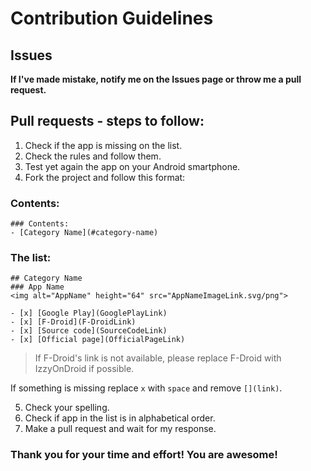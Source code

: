 # Contribution Guidelines

## Issues
__If I've made mistake, notify me on the Issues page or throw me a pull request.__

## Pull requests - steps to follow:
1. Check if the app is missing on the list.
2. Check the rules and follow them.
3. Test yet again the app on your Android smartphone.
4. Fork the project and follow this format:

### Contents:
```
### Contents:
- [Category Name](#category-name)
```

### The list:
```
## Category Name
### App Name
<img alt="AppName" height="64" src="AppNameImageLink.svg/png">

- [x] [Google Play](GooglePlayLink)
- [x] [F-Droid](F-DroidLink)
- [x] [Source code](SourceCodeLink)
- [x] [Official page](OfficialPageLink)
```

> If F-Droid's link is not available, please replace F-Droid with IzzyOnDroid if possible.

If something is missing replace `x` with `space` and remove `[](link)`.

5. Check your spelling.
6. Check if app in the list is in alphabetical order.
7. Make a pull request and wait for my response.

### Thank you for your time and effort! You are awesome!